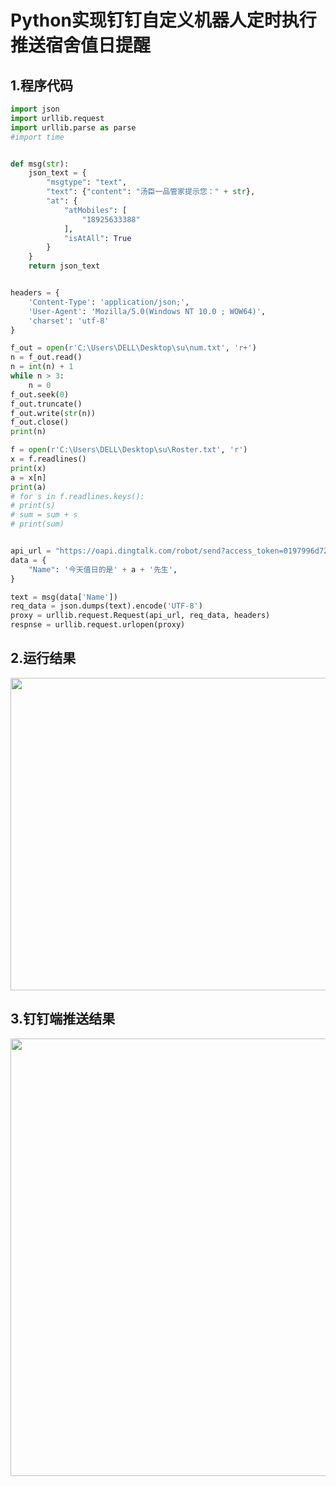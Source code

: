 # Python实现钉钉自定义机器人定时执行推送宿舍值日提醒

## 1.程序代码

```python
import json
import urllib.request
import urllib.parse as parse
#import time


def msg(str):
    json_text = {
        "msgtype": "text",
        "text": {"content": "汤臣一品管家提示您：" + str},
        "at": {
            "atMobiles": [
                "18925633388"
            ],
            "isAtAll": True
        }
    }
    return json_text


headers = {
    'Content-Type': 'application/json;',
    'User-Agent': 'Mozilla/5.0(Windows NT 10.0 ; WOW64)',
    'charset': 'utf-8'
}

f_out = open(r'C:\Users\DELL\Desktop\su\num.txt', 'r+')
n = f_out.read()
n = int(n) + 1
while n > 3:
    n = 0
f_out.seek(0)
f_out.truncate()
f_out.write(str(n))
f_out.close()
print(n)

f = open(r'C:\Users\DELL\Desktop\su\Roster.txt', 'r')
x = f.readlines()
print(x)
a = x[n]
print(a)
# for s in f.readlines.keys():
# print(s)
# sum = sum + s
# print(sum)


api_url = "https://oapi.dingtalk.com/robot/send?access_token=0197996d724f4e6324a016eefd91d29a20125baea97d5f479cc6feb4750f8ba9"
data = {
    "Name": '今天值日的是' + a + '先生',
}

text = msg(data['Name'])
req_data = json.dumps(text).encode('UTF-8')
proxy = urllib.request.Request(api_url, req_data, headers)
respnse = urllib.request.urlopen(proxy)

```

## 2.运行结果

<img src = "C:\Users\DELL\Desktop\su\2.png"  width = "1000 ; " height = "500; " />

## 3.钉钉端推送结果

<img src="C:\Users\DELL\Desktop\su\1.png" width = "1000 ; " height = '700' />



